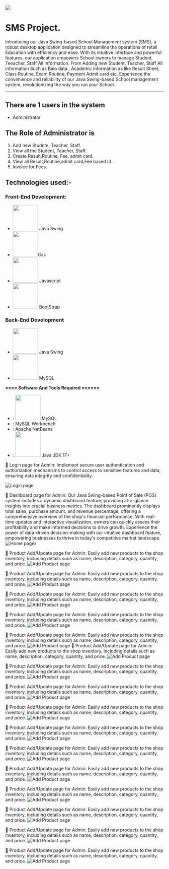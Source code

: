 
<img src="https://github.com/MDFAYSALHOSSAIN019/School_Management_System-Swing-/blob/main/Sweing%20project%20sereenshot-20240320T162315Z-001/Sweing%20project%20sereenshot/1.png
">
# SMS Project.
Introducing our Java Swing-based School Management system (SMS), a robust desktop application designed to streamline the operations of retail Education with efficiency and ease. With its intuitive interface and powerful features, our application empowers School owners to manage Student, Teeacher, Staff All Information. From Adding new Student, Teacher, Staff All information Such as Baio data , Academic information as like Result Sheet, Class Routine, Exam Routine, Payment Admit card etc. Experience the convenience and reliability of our Java Swing-based School management system, revolutionizing the way you run your School.
-----------------   ---------------------------------------------
## There are 1 users in the system

- Administrator

## The Role of Administrator is
1. Add new Studnte, Teacher, Staff.
2. View all the Student, Teacher, Staff.
3. Create Result,Routine, Fee, admit card.
4. View all Result,Routine,admit card,Fee based Id .
5. Invoice for Fees.


## Technologies used:-
### Front-End Development:
-  [<img src="Screenshot/Swing.png" width="80" height="80">](https://docs.oracle.com/javase/tutorial/uiswing/) Java Swing
-  [<img src="https://github.com/fatemazohor/fatemazohor/blob/main/svg/css3.svg" width="80" height="80">](https://github.com/fatemazohor)Css
-  [<img src="https://github.com/fatemazohor/fatemazohor/blob/main/svg/javascript.svg" width="80" height="80">](https://github.com/fatemazohor) Javascript
- [<img src="https://github.com/fatemazohor/fatemazohor/blob/main/svg/bootstrap-logo-shadow.png" width="80" height="80">](https://github.com/fatemazohor) BootStrap
### Back-End Development
-  [<img src="Screenshot/Swing.png" width="80" height="80">](https://github.com/fatemazohor) Java Swing
-  [<img src="Screenshot/mysql.png" width="80" height="80">](https://github.com/fatemazohor) MySQL

**==== Software And Tools Required ======**
- :  [<img src="Screenshot/mysql.png" width="80" height="80">](https://github.com/fatemazohor) MySQL
- :  MySQL Workbench
- :  Apache NetBeans
- :  [<img src="Screenshot/Java.png" width="80" height="80">](https://www.java.com/en/download/help/whatis_java.html) Java JDK 17+
  
:pushpin: Login page for Admin:
Implement secure user authentication and authorization mechanisms to control access to sensitive features and data, ensuring data integrity and confidentiality.

![ Login page](https://github.com/MDFAYSALHOSSAIN019/School_Management_System-Swing-/blob/main/Sweing%20project%20sereenshot-20240320T162315Z-001/ScreenShortAll%20SMS%20Swing/log.jpg?raw=true)

:pushpin: Dashboard page for Admin:
Our Java Swing-based Point of Sale (POS) system includes a dynamic dashboard feature, providing at-a-glance insights into crucial business metrics. The dashboard prominently displays total sales, purchase amount, and revenue percentage, offering a comprehensive overview of the shop's financial performance. With real-time updates and interactive visualization, owners can quickly assess their profitability and make informed decisions to drive growth. Experience the power of data-driven decision-making with our intuitive dashboard feature, empowering businesses to thrive in today's competitive market landscape.
![ Home page](https://github.com/MDFAYSALHOSSAIN019/School_Management_System-Swing-/blob/main/Sweing%20project%20sereenshot-20240320T162315Z-001/ScreenShortAll%20SMS%20Swing/dashbord.jpg?raw=true))


:pushpin: Product Add/Update page for Admin:
Easily add new products to the shop inventory, including details such as name, description, category, quantity, and price.
![ Add Product page](https://github.com/MDFAYSALHOSSAIN019/School_Management_System-Swing-/blob/main/Sweing%20project%20sereenshot-20240320T162315Z-001/ScreenShortAll%20SMS%20Swing/Student.jpg?raw=true)

:pushpin: Product Add/Update page for Admin:
Easily add new products to the shop inventory, including details such as name, description, category, quantity, and price.
![ Add Product page](https://github.com/MDFAYSALHOSSAIN019/School_Management_System-Swing-/blob/main/Sweing%20project%20sereenshot-20240320T162315Z-001/ScreenShortAll%20SMS%20Swing/admisionForm.jpg?raw=true)

:pushpin: Product Add/Update page for Admin:
Easily add new products to the shop inventory, including details such as name, description, category, quantity, and price.
![ Add Product page](https://github.com/MDFAYSALHOSSAIN019/School_Management_System-Swing-/blob/main/Sweing%20project%20sereenshot-20240320T162315Z-001/ScreenShortAll%20SMS%20Swing/view%20student.jpg?raw=true)

:pushpin: Product Add/Update page for Admin:
Easily add new products to the shop inventory, including details such as name, description, category, quantity, and price.
![ Add Product page](https://github.com/MDFAYSALHOSSAIN019/School_Management_System-Swing-/blob/main/Sweing%20project%20sereenshot-20240320T162315Z-001/ScreenShortAll%20SMS%20Swing/teacher%20and%20staff.jpg?raw=true)

:pushpin: Product Add/Update page for Admin:
Easily add new products to the shop inventory, including details such as name, description, category, quantity, and price.
![ Add Product page](https://github.com/MDFAYSALHOSSAIN019/School_Management_System-Swing-/blob/main/Sweing%20project%20sereenshot-20240320T162315Z-001/ScreenShortAll%20SMS%20Swing/teacher%20add.jpg?raw=true)
:pushpin: Product Add/Update page for Admin:
Easily add new products to the shop inventory, including details such as name, description, category, quantity, and price.
![ Add Product page](https://github.com/MDFAYSALHOSSAIN019/School_Management_System-Swing-/blob/main/Sweing%20project%20sereenshot-20240320T162315Z-001/ScreenShortAll%20SMS%20Swing/teacher%20view.jpg?raw=true)

:pushpin: Product Add/Update page for Admin:
Easily add new products to the shop inventory, including details such as name, description, category, quantity, and price.
![ Add Product page](https://github.com/MDFAYSALHOSSAIN019/School_Management_System-Swing-/blob/main/Sweing%20project%20sereenshot-20240320T162315Z-001/ScreenShortAll%20SMS%20Swing/class%20rutine.jpg?raw=true)

:pushpin: Product Add/Update page for Admin:
Easily add new products to the shop inventory, including details such as name, description, category, quantity, and price.
![ Add Product page](https://github.com/MDFAYSALHOSSAIN019/School_Management_System-Swing-/blob/main/Sweing%20project%20sereenshot-20240320T162315Z-001/ScreenShortAll%20SMS%20Swing/class%20rutine%20add.jpg?raw=true)

:pushpin: Product Add/Update page for Admin:
Easily add new products to the shop inventory, including details such as name, description, category, quantity, and price.
![ Add Product page](https://github.com/MDFAYSALHOSSAIN019/School_Management_System-Swing-/blob/main/Sweing%20project%20sereenshot-20240320T162315Z-001/ScreenShortAll%20SMS%20Swing/class%20Rutine%20View.jpg?raw=true)

:pushpin: Product Add/Update page for Admin:
Easily add new products to the shop inventory, including details such as name, description, category, quantity, and price.
![ Add Product page](https://github.com/MDFAYSALHOSSAIN019/School_Management_System-Swing-/blob/main/Sweing%20project%20sereenshot-20240320T162315Z-001/ScreenShortAll%20SMS%20Swing/exam%20.jpg?raw=true)

:pushpin: Product Add/Update page for Admin:
Easily add new products to the shop inventory, including details such as name, description, category, quantity, and price.
![ Add Product page](https://github.com/MDFAYSALHOSSAIN019/School_Management_System-Swing-/blob/main/Sweing%20project%20sereenshot-20240320T162315Z-001/ScreenShortAll%20SMS%20Swing/payment.jpg?raw=true)

:pushpin: Product Add/Update page for Admin:
Easily add new products to the shop inventory, including details such as name, description, category, quantity, and price.
![ Add Product page](https://github.com/MDFAYSALHOSSAIN019/School_Management_System-Swing-/blob/main/Sweing%20project%20sereenshot-20240320T162315Z-001/ScreenShortAll%20SMS%20Swing/student%20payment.jpg?raw=true)

:pushpin: Product Add/Update page for Admin:
Easily add new products to the shop inventory, including details such as name, description, category, quantity, and price.
![ Add Product page](https://github.com/MDFAYSALHOSSAIN019/School_Management_System-Swing-/blob/main/Sweing%20project%20sereenshot-20240320T162315Z-001/ScreenShortAll%20SMS%20Swing/admit%20Card.jpg?raw=true)

:pushpin: Product Add/Update page for Admin:
Easily add new products to the shop inventory, including details such as name, description, category, quantity, and price.
![ Add Product page](https://github.com/MDFAYSALHOSSAIN019/School_Management_System-Swing-/blob/main/Sweing%20project%20sereenshot-20240320T162315Z-001/ScreenShortAll%20SMS%20Swing/RESULT%20iNPUT.jpg?raw=true)

:pushpin: Product Add/Update page for Admin:
Easily add new products to the shop inventory, including details such as name, description, category, quantity, and price.
![ Add Product page](https://github.com/MDFAYSALHOSSAIN019/School_Management_System-Swing-/blob/main/Sweing%20project%20sereenshot-20240320T162315Z-001/ScreenShortAll%20SMS%20Swing/Result%20Show%20.jpg?raw=true)

:pushpin: Product Add/Update page for Admin:
Easily add new products to the shop inventory, including details such as name, description, category, quantity, and price.
![ Add Product page](https://github.com/MDFAYSALHOSSAIN019/School_Management_System-Swing-/blob/main/Sweing%20project%20sereenshot-20240320T162315Z-001/ScreenShortAll%20SMS%20Swing/pdf%20result.jpg?raw=true)



